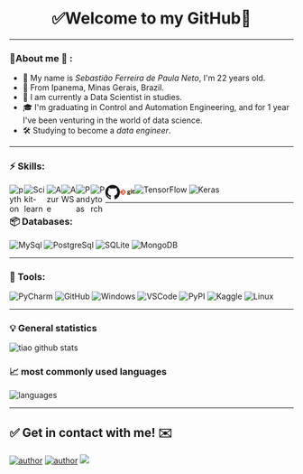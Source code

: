  <h1 align="center"> 
	✅Welcome to my GitHub🚀
</h1>

---

### 👦About me :seedling: : 
- 👋 My name is *Sebastião Ferreira de Paula Neto*, I'm 22 years old.
- 📌 From Ipanema, Minas Gerais, Brazil.
- 💼 I am currently a Data Scientist in studies.
- 🎓 I'm graduating in Control and Automation Engineering, and for 1 year I've been venturing in the world of data science.
- 🛠️ Studying to become a *data engineer*.


<hr>

### ⚡ Skills:
<img align="left" alt="python" width="26px" src="https://cdn3.iconfinder.com/data/icons/logos-and-brands-adobe/512/267_Python-512.png" />

[<img align="left" alt="Scikit-learn" width="40px" src="https://upload.wikimedia.org/wikipedia/commons/0/05/Scikit_learn_logo_small.svg" />](https://scikit-learn.org/stable/)

<img align="left" alt="Azure" width="26px" src="https://www.parkmycloud.com/wp-content/uploads/2018/02/Azure_.png" />

<img align="left" alt="AWS" width="26px" src="https://cdn.jsdelivr.net/npm/simple-icons@3.4.0/icons/amazonaws.svg" />

<img align="left" alt="Pandas" width="26px" src="https://cdn.jsdelivr.net/npm/simple-icons@3.4.0/icons/pandas.svg" />

<img align="left" alt="Pytorch" width="26px" src="https://cdn.jsdelivr.net/npm/simple-icons@3.4.0/icons/pytorch.svg" />

<img align="left" alt="GitHub" width="26px" src="https://raw.githubusercontent.com/github/explore/78df643247d429f6cc873026c0622819ad797942/topics/github/github.png" />

<img align="left" alt="Git" width="26px" src="https://raw.githubusercontent.com/github/explore/80688e429a7d4ef2fca1e82350fe8e3517d3494d/topics/git/git.png" />

<img alt="TensorFlow" src="https://img.shields.io/badge/TensorFlow%20-%23FF6F00.svg?&style=for-the-badge&logo=TensorFlow&logoColor=white" /> <img alt="Keras" src="https://img.shields.io/badge/Keras%20-%23D00000.svg?&style=for-the-badge&logo=Keras&logoColor=white"/>

---

### 📦 Databases:
 ![MySql](https://img.shields.io/badge/-MySql-003B57?&logo=MySQL&logoColor=FFFFFF) 
 ![PostgreSql](https://img.shields.io/badge/-PostgreSql-336791?&logo=postgresql&logoColor=FFFFFF) 
![SQLite](https://img.shields.io/badge/-SQLite-4479A1?&logo=sqlite&logoColor=FFFFFF)
 <img alt="MongoDB" src ="https://img.shields.io/badge/MongoDB-%234ea94b.svg?&style=for-the-badge&logo=mongodb&logoColor=white"/>

---

### 🧰 Tools:
 ![PyCharm](https://img.shields.io/badge/-PyCharm-181717?&logo=PyCharm&logoColor=FFFFFF) 
![GitHub](https://img.shields.io/badge/-GitHub-181717?&logo=GitHub&logoColor=FFFFFF) 
 ![Windows](https://img.shields.io/badge/-Windows-0078D6?&logo=Windows&logoColor=FFFFFF) 
 ![VSCode](https://img.shields.io/badge/-VSCode-007ACC?&logo=Visual%20Studio%20Code&logoColor=FFFFFF) 
 ![PyPI](https://img.shields.io/badge/-PyPI-3775A9?&logo=PyPI&logoColor=FFFFFF) 
 ![Kaggle](https://img.shields.io/badge/-Kaggle-20BEFF?&logo=Kaggle&logoColor=FFFFFF) 
 ![Linux](https://img.shields.io/badge/-Linux-FCC624?&logo=Linux&logoColor=FFFFFF) 

---

### :bulb:  General statistics 
 
![tiao github stats](https://github-readme-stats.vercel.app/api?username=Tiao553&theme=cobalt&show_icons=true)

### 📈  most commonly used languages 
![languages](https://github-readme-stats.vercel.app/api/top-langs/?username=Tiao553&hide=scss&layout=compact&theme=cobalt&title_color=2ED3EA)

<hr>

## ✅ Get in contact with me! ✉️

[![author](https://img.shields.io/badge/Linkedin-Sebastiao-blue.svg)](https://www.linkedin.com/in/sebasti%C3%A3o-ferreira-de-paula-neto-84673216b/) 
[![author](https://img.shields.io/badge/github-tiao553-black.svg)](https://github.com/Tiao553) 
[![](https://img.shields.io/badge/medium-Sebastiao553-yellow.svg)](https://sebastiao--553.medium.com/)
